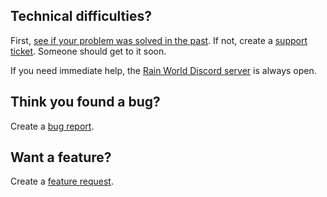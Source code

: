 ## Technical difficulties?
First, [see if your problem was solved in the past](https://github.com/Dual-Iron/RwModLoader/issues?q=label%3Asupport). If not, create a [support ticket](https://github.com/Dual-Iron/RwModLoader/issues/new?assignees=&labels=support&template=support-needed.md). Someone should get to it soon.

If you need immediate help, the [Rain World Discord server](https://discord.gg/rainworld) is always open.

## Think you found a bug?
Create a [bug report](https://github.com/Dual-Iron/RwModLoader/issues/new?assignees=&labels=bug&template=bug_report.md).

## Want a feature?
Create a [feature request](https://github.com/Dual-Iron/RwModLoader/issues/new?assignees=&labels=bug&template=feature_request.md).
